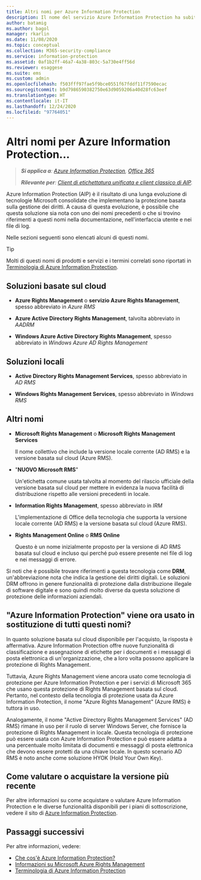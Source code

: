 ```yaml
---
title: Altri nomi per Azure Information Protection
description: Il nome del servizio Azure Information Protection ha subito molte modifiche ed è possibile che si conosca il servizio con il nome precedente.
author: batamig
ms.author: bagol
manager: rkarlin
ms.date: 11/08/2020
ms.topic: conceptual
ms.collection: M365-security-compliance
ms.service: information-protection
ms.assetid: 0af1b2ff-46a7-4a38-803c-5a730e4ff56d
ms.reviewer: esaggese
ms.suite: ems
ms.custom: admin
ms.openlocfilehash: f503fff97fae5f9bce0551f67fddf11f7590ecac
ms.sourcegitcommit: b9d7986590382750e63d9059206a40d28fc63eef
ms.translationtype: HT
ms.contentlocale: it-IT
ms.lasthandoff: 12/24/2020
ms.locfileid: "97764051"
---
```

# <a name="azure-information-protection---also-known-as-"></a>Altri nomi per Azure Information Protection...

>***Si applica a**: [Azure Information Protection](https://azure.microsoft.com/pricing/details/information-protection), [Office 365](https://download.microsoft.com/download/E/C/F/ECF42E71-4EC0-48FF-AA00-577AC14D5B5C/Azure_Information_Protection_licensing_datasheet_EN-US.pdf)*
>
>***Rilevante per**: [Client di etichettatura unificata e client classico di AIP](faqs.md#whats-the-difference-between-the-azure-information-protection-classic-and-unified-labeling-clients).*

Azure Information Protection (AIP) è il risultato di una lunga evoluzione di tecnologie Microsoft consolidate che implementano la protezione basata sulla gestione dei diritti. A causa di questa evoluzione, è possibile che questa soluzione sia nota con uno dei nomi precedenti o che si trovino riferimenti a questi nomi nella documentazione, nell'interfaccia utente e nei file di log. 

Nelle sezioni seguenti sono elencati alcuni di questi nomi.

> [!TIP]
> Molti di questi nomi di prodotti e servizi e i termini correlati sono riportati in [Terminologia di Azure Information Protection](./terminology.md).

## <a name="cloud-based-solutions"></a>Soluzioni basate sul cloud

- **Azure Rights Management** o **servizio Azure Rights Management**, spesso abbreviato in *Azure RMS*

- **Azure Active Directory Rights Management**, talvolta abbreviato in *AADRM*

- **Windows Azure Active Directory Rights Management**, spesso abbreviato in *Windows Azure AD Rights Management*

## <a name="on-premises-solutions"></a>Soluzioni locali

- **Active Directory Rights Management Services**, spesso abbreviato in *AD RMS*

- **Windows Rights Management Services**, spesso abbreviato in *Windows RMS*

## <a name="other-names"></a>Altri nomi

- **Microsoft Rights Management** o **Microsoft Rights Management Services**
    
    Il nome collettivo che include la versione locale corrente (AD RMS) e la versione basata sul cloud (Azure RMS).

- "**NUOVO Microsoft RMS**"
    
    Un'etichetta comune usata talvolta al momento del rilascio ufficiale della versione basata sul cloud per mettere in evidenza la nuova facilità di distribuzione rispetto alle versioni precedenti in locale.

- **Information Rights Management**, spesso abbreviato in *IRM*
    
    L'implementazione di Office della tecnologia che supporta la versione locale corrente (AD RMS) e la versione basata sul cloud (Azure RMS). 

- **Rights Management Online** o **RMS Online**
    
    Questo è un nome inizialmente proposto per la versione di AD RMS basata sul cloud e incluso qui perché può essere presente nei file di log e nei messaggi di errore.

Si noti che è possibile trovare riferimenti a questa tecnologia come **DRM**, un'abbreviazione nota che indica la gestione dei diritti digitali. Le soluzioni DRM offrono in genere funzionalità di protezione dalla distribuzione illegale di software digitale e sono quindi molto diverse da questa soluzione di protezione delle informazioni aziendali. 

## <a name="does-azure-information-protection-now-replace-all-these-names"></a>"Azure Information Protection" viene ora usato in sostituzione di tutti questi nomi?

In quanto soluzione basata sul cloud disponibile per l'acquisto, la risposta è affermativa. Azure Information Protection offre nuove funzionalità di classificazione e assegnazione di etichette per i documenti e i messaggi di posta elettronica di un'organizzazione, che a loro volta possono applicare la protezione di Rights Management. 

Tuttavia, Azure Rights Management viene ancora usato come tecnologia di protezione per Azure Information Protection e per i servizi di Microsoft 365 che usano questa protezione di Rights Management basata sul cloud. Pertanto, nel contesto della tecnologia di protezione usata da Azure Information Protection, il nome "Azure Rights Management" (Azure RMS) è tuttora in uso.

Analogamente, il nome "Active Directory Rights Management Services" (AD RMS) rimane in uso per il ruolo di server Windows Server, che fornisce la protezione di Rights Management in locale. Questa tecnologia di protezione può essere usata con Azure Information Protection e può essere adatta a una percentuale molto limitata di documenti e messaggi di posta elettronica che devono essere protetti da una chiave locale. In questo scenario AD RMS è noto anche come soluzione HYOK (Hold Your Own Key).

## <a name="how-to-evaluate-or-purchase-the-latest-version"></a>Come valutare o acquistare la versione più recente

Per altre informazioni su come acquistare o valutare Azure Information Protection e le diverse funzionalità disponibili per i piani di sottoscrizione, vedere il sito di [Azure Information Protection](https://www.microsoft.com/cloud-platform/azure-information-protection).

## <a name="next-steps"></a>Passaggi successivi

Per altre informazioni, vedere:

- [Che cos'è Azure Information Protection?](what-is-information-protection.md)
- [Informazioni su Microsoft Azure Rights Management](what-is-azure-rms.md)
- [Terminologia di Azure Information Protection](terminology.md)